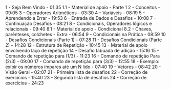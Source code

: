 
1 - Seja Bem Vindo - 01:35
1.1 - Material de apoio - Parte 1
2 - Conceitos - 09:05
3 - Operadores Aritméticos - 03:30
4 - Variáveis - 08:19
5 - Aprendendo a Errar - 19:53
6 - Entrada de Dados e Desafios - 10:08
7 - Continuação Desafios - 08:21
8 - Condicionais, Operadores lógicos e relacionais - 09:40
8.1 - Material de apoio - Condicional
8.2 - Chaves, parênteses, colchetes - Extra - 06:54
9 - Condicionais na Prática - 08:59
10 - Desafios Condicionais (Parte 1) - 07:28
11 - Desafios Condicionais (Parte 2) - 14:28
12 - Estrutura de Repetição - 10:45
13 - Material de apoio envolvendo laço de repetição
14 - Desafio tabuada de adição - 15:16
15 - Comando de repetição para (1/3) - 11:23
16 - Comando de repetição Para (2/3) - 09:00
17 - Comando de repetição para (3/3) - 12:55
18 - Exemplo: exibir os números ímpares até um N lido - 07:40
19 - Vetores - 08:42
20 - Visão Geral - 02:07
21 - Primeira lista de desafios
22 - Correção de exercicios - 15:40
23 - Segunda lista de desafios
24 - Correção de exercícios - 24:23